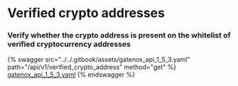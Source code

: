 # Verified crypto addresses

### Verify whether the crypto address is present on the whitelist of verified cryptocurrency addresses

{% swagger src="../../.gitbook/assets/gatenox_api_1_5_3.yaml" path="/api/v1/verified_crypto_address" method="get" %}
[gatenox_api_1_5_3.yaml](../../.gitbook/assets/gatenox_api_1_5_3.yaml)
{% endswagger %}
